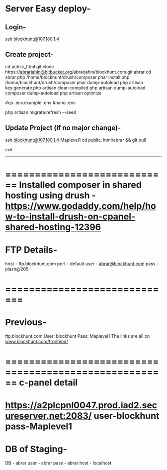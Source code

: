 Server Easy deploy-
===================
Login-
------
ssh blockhunt@107.180.1.4

Create project-
---------------
cd public_html
git clone https://abrarjahin@bitbucket.org/abrarjahin/blockhunt.com.git abrar
cd abrar
php /home/blockhunt/drush/composer.phar install
php /home/blockhunt/drush/composer.phar dump-autoload
php artisan key:generate
php artisan clear-compiled 
php artisan dump-autoload
composer dump-autoload
php artisan optimize

#cp .env.example .env
#nano .env

php artisan migrate:refresh --seed

Update Project (if no major change)-
------------------------------------
ssh blockhunt@107.180.1.4
Maplevel1
cd public_html/abrar && git pull

exit




__________________________________________________________________________________________________________________________________




============================
Installed composer in shared hosting using drush - https://www.godaddy.com/help/how-to-install-drush-on-cpanel-shared-hosting-12396
============================
FTP Details-
============================
host - ftp.blockhunt.com
port - default
user - abrar@blockhunt.com
pass - piash@205

=============================
=============================
Previous-
=====================================================
ftp.blockhunt.com
User: blockhunt
Pass: Maplevel1
The links are all on www.blockhunt.com/frontend/

======================================================
c-panel detail
==============
https://a2plcpnl0047.prod.iad2.secureserver.net:2083/
user-blockhunt
pass-Maplevel1
======================================================

DB of Staging-
===================
DB   - abrar
user - abrar
pass - abrar
host - localhost
